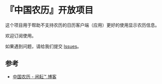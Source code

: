 
# 『中国农历』开放项目

这个项目用于帮助不支持农历的日历客户端（应用）更好的使用显示农历信息。

欢迎订阅使用。

如果遇到问题，请给我们提交 [Issues](https://github.com/hotoo/chinese-lunar-calendar/issues/new)。

## 参考

* [中国农历 - 闲耘™.博客](http://blog.hotoo.me/post/lunar-calendar.html)
